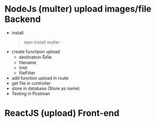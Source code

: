 # NodeJs (multer) upload images/file Backend
- install
    > npm install multer
- create functipon upload
    - destinatoin ទីតាំង
    - filename​ 
    - limit 
    - fileFilter
- add function upload in route
- get file in controller
- store in database (Store as name)
- Testing in Postman

# ReactJS (upload) Front-end